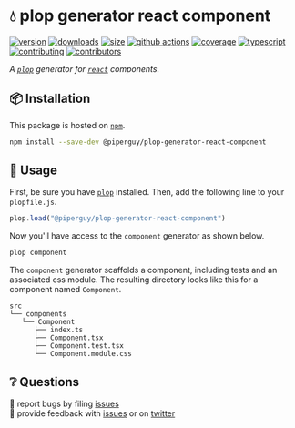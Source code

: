 # 💧 plop generator react component

[![version][version-badge]][npm]
[![downloads][downloads-badge]][npm]
[![size][size-badge]][bundlephobia]
[![github actions][github-actions-badge]][github-actions]
[![coverage][codecov-badge]][codecov]
[![typescript][typescript-badge]][typescript]
[![contributing][contributing-badge]][contributing]
[![contributors][contributors-badge]][contributors]

_A [`plop`][plop] generator for [`react`][react] components._

## 📦 Installation

This package is hosted on [`npm`][npm].

```bash
npm install --save-dev @piperguy/plop-generator-react-component
```

## 🥑 Usage

First, be sure you have [`plop`][plop] installed. Then, add the following line to your `plopfile.js`.

```javascript
plop.load("@piperguy/plop-generator-react-component")
```

Now you'll have access to the `component` generator as shown below.

```bash
plop component
```

The `component` generator scaffolds a component, including tests and an associated css module. The resulting directory looks like this for a component named `Component`.

```text
src
└── components
   └── Component
      ├── index.ts
      ├── Component.tsx
      ├── Component.test.tsx
      └── Component.module.css
```

## ❔ Questions

🐛 report bugs by filing [issues][issues]  
📢 provide feedback with [issues][issues] or on [twitter][twitter]

[codecov]: https://app.codecov.io/gh/piperguy/plop-generator-react-component
[contributing]: https://github.com/piperguy/plop-generator-react-component/blob/master/contributing.md
[contributors]: #-contributors
[npm]: https://www.npmjs.com/package/@piperguy/plop-generator-react-component
[codecov-badge]: https://img.shields.io/codecov/c/github/piperguy/plop-generator-react-component?style=flat-square
[version-badge]: https://img.shields.io/npm/v/@piperguy/plop-generator-react-component.svg?style=flat-square
[downloads-badge]: https://img.shields.io/npm/dt/@piperguy/plop-generator-react-component?style=flat-square
[contributing-badge]: https://img.shields.io/badge/PRs-welcome-success?style=flat-square
[contributors-badge]: https://img.shields.io/github/all-contributors/piperguy/plop-generator-react-component?style=flat-square
[issues]: https://github.com/piperguy/plop-generator-react-component/issues
[twitter]: https://twitter.com/_PiperGuy__
[bundlephobia]: https://bundlephobia.com/result?p=@piperguy/plop-generator-react-component
[size-badge]: https://img.shields.io/bundlephobia/minzip/@piperguy/plop-generator-react-component?style=flat-square
[github-actions]: https://github.com/piperguy/plop-generator-react-component/actions
[github-actions-badge]: https://img.shields.io/github/workflow/status/piperguy/plop-generator-react-component/%F0%9F%9A%80%20release?style=flat-square
[typescript]: https://www.typescriptlang.org/dt/search?search=%40piperguy%2Fplop-generator-react-component
[typescript-badge]: https://img.shields.io/npm/types/@piperguy/plop-generator-react-component?style=flat-square
[plop]: https://plopjs.com
[react]: https://reactjs.org
